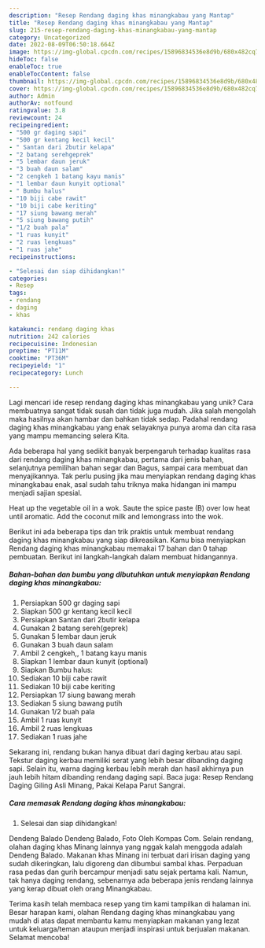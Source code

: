 ```yaml
---
description: "Resep Rendang daging khas minangkabau yang Mantap"
title: "Resep Rendang daging khas minangkabau yang Mantap"
slug: 215-resep-rendang-daging-khas-minangkabau-yang-mantap
category: Uncategorized
date: 2022-08-09T06:50:18.664Z
image: https://img-global.cpcdn.com/recipes/15896834536e8d9b/680x482cq70/rendang-daging-khas-minangkabau-foto-resep-utama.jpg
hideToc: false
enableToc: true
enableTocContent: false
thumbnail: https://img-global.cpcdn.com/recipes/15896834536e8d9b/680x482cq70/rendang-daging-khas-minangkabau-foto-resep-utama.jpg
cover: https://img-global.cpcdn.com/recipes/15896834536e8d9b/680x482cq70/rendang-daging-khas-minangkabau-foto-resep-utama.jpg
author: Admin
authorAv: notfound
ratingvalue: 3.8
reviewcount: 24
recipeingredient:
- "500 gr daging sapi"
- "500 gr kentang kecil kecil"
- " Santan dari 2butir kelapa"
- "2 batang serehgeprek"
- "5 lembar daun jeruk"
- "3 buah daun salam"
- "2 cengkeh 1 batang kayu manis"
- "1 lembar daun kunyit optional"
- " Bumbu halus"
- "10 biji cabe rawit"
- "10 biji cabe keriting"
- "17 siung bawang merah"
- "5 siung bawang putih"
- "1/2 buah pala"
- "1 ruas kunyit"
- "2 ruas lengkuas"
- "1 ruas jahe"
recipeinstructions:

- "Selesai dan siap dihidangkan!"
categories:
- Resep
tags:
- rendang
- daging
- khas

katakunci: rendang daging khas 
nutrition: 242 calories
recipecuisine: Indonesian
preptime: "PT11M"
cooktime: "PT36M"
recipeyield: "1"
recipecategory: Lunch

---
```





Lagi mencari ide resep rendang daging khas minangkabau yang unik? Cara membuatnya sangat tidak susah dan tidak juga mudah. Jika salah mengolah maka hasilnya akan hambar dan bahkan tidak sedap. Padahal rendang daging khas minangkabau yang enak selayaknya punya aroma dan cita rasa yang mampu memancing selera Kita.





Ada beberapa hal yang sedikit banyak berpengaruh terhadap kualitas rasa dari rendang daging khas minangkabau, pertama dari jenis bahan, selanjutnya pemilihan bahan segar dan Bagus, sampai cara membuat dan menyajikannya. Tak perlu pusing jika mau menyiapkan rendang daging khas minangkabau enak,      asal sudah tahu triknya maka hidangan ini mampu menjadi sajian spesial.














Heat up the vegetable oil in a wok. Saute the spice paste (B) over low heat until aromatic. Add the coconut milk and lemongrass into the wok.






Berikut ini ada beberapa tips dan trik praktis untuk membuat rendang daging khas minangkabau yang siap dikreasikan. Kamu bisa menyiapkan Rendang daging khas minangkabau memakai 17 bahan dan 0 tahap pembuatan. Berikut ini langkah-langkah dalam membuat hidangannya.

<!--inarticleads1-->

##### Bahan-bahan dan bumbu yang dibutuhkan untuk menyiapkan Rendang daging khas minangkabau:

1. Persiapkan 500 gr daging sapi
1. Siapkan 500 gr kentang kecil kecil
1. Persiapkan  Santan dari 2butir kelapa
1. Gunakan 2 batang sereh(geprek)
1. Gunakan 5 lembar daun jeruk
1. Gunakan 3 buah daun salam
1. Ambil 2 cengkeh,, 1 batang kayu manis
1. Siapkan 1 lembar daun kunyit (optional)
1. Siapkan  Bumbu halus:
1. Sediakan 10 biji cabe rawit
1. Sediakan 10 biji cabe keriting
1. Persiapkan 17 siung bawang merah
1. Sediakan 5 siung bawang putih
1. Gunakan 1/2 buah pala
1. Ambil 1 ruas kunyit
1. Ambil 2 ruas lengkuas
1. Sediakan 1 ruas jahe


Sekarang ini, rendang bukan hanya dibuat dari daging kerbau atau sapi. Tekstur daging kerbau memiliki serat yang lebih besar dibanding daging sapi. Selain itu, warna daging kerbau lebih merah dan hasil akhirnya pun jauh lebih hitam dibanding rendang daging sapi. Baca juga: Resep Rendang Daging Giling Asli Minang, Pakai Kelapa Parut Sangrai. 

<!--inarticleads2-->

##### Cara memasak Rendang daging khas minangkabau:


1. Selesai dan siap dihidangkan!

Dendeng Balado Dendeng Balado, Foto Oleh Kompas Com. Selain rendang, olahan daging khas Minang lainnya yang nggak kalah menggoda adalah Dendeng Balado. Makanan khas Minang ini terbuat dari irisan daging yang sudah dikeringkan, lalu digoreng dan dibumbui sambal khas. Perpaduan rasa pedas dan gurih bercampur menjadi satu sejak pertama kali. Namun, tak hanya daging rendang, sebenarnya ada beberapa jenis rendang lainnya yang kerap dibuat oleh orang Minangkabau. 

Terima kasih telah membaca resep yang tim kami tampilkan di halaman ini. Besar harapan kami, olahan Rendang daging khas minangkabau yang mudah di atas dapat membantu kamu menyiapkan makanan yang lezat untuk keluarga/teman ataupun menjadi inspirasi untuk berjualan makanan. Selamat mencoba!
